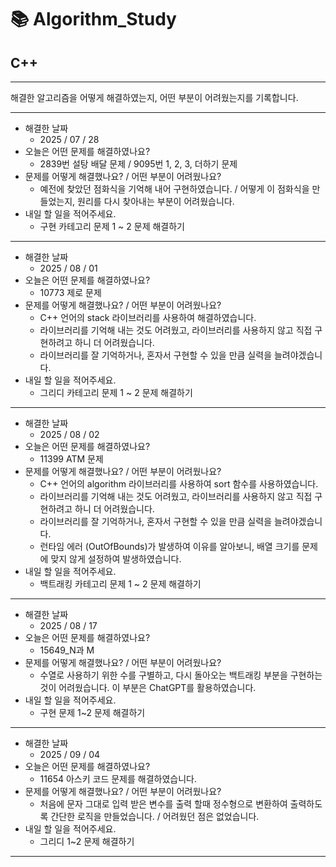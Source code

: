 # 📚 Algorithm_Study

## C++

---

해결한 알고리즘을 어떻게 해결하였는지, 어떤 부분이 어려웠는지를 기록합니다.

---

- 해결한 날짜
  - 2025 / 07 / 28
- 오늘은 어떤 문제를 해결하였나요?
  - 2839번 설탕 배달 문제 / 9095번 1, 2, 3, 더하기 문제
- 문제를 어떻게 해결했나요? / 어떤 부분이 어려웠나요?
  - 예전에 찾았던 점화식을 기억해 내어 구현하였습니다. / 어떻게 이 점화식을 만들었는지, 원리를 다시 찾아내는 부분이 어려웠습니다.
- 내일 할 일을 적어주세요.
  - 구현 카테고리 문제 1 ~ 2 문제 해결하기

---

- 해결한 날짜
  - 2025 / 08 / 01
- 오늘은 어떤 문제를 해결하였나요?
  - 10773 제로 문제
- 문제를 어떻게 해결했나요? / 어떤 부분이 어려웠나요?
  - C++ 언어의 stack 라이브러리를 사용하여 해결하였습니다.
  - 라이브러리를 기억해 내는 것도 어려웠고, 라이브러리를 사용하지 않고 직접 구현하려고 하니 더 어려웠습니다.
  - 라이브러리를 잘 기억하거나, 혼자서 구현할 수 있을 만큼 실력을 늘려야겠습니다.
- 내일 할 일을 적어주세요.
  - 그리디 카테고리 문제 1 ~ 2 문제 해결하기

---

- 해결한 날짜
  - 2025 / 08 / 02
- 오늘은 어떤 문제를 해결하였나요?
  - 11399 ATM 문제
- 문제를 어떻게 해결했나요? / 어떤 부분이 어려웠나요?
  - C++ 언어의 algorithm 라이브러리를 사용하여 sort 함수를 사용하였습니다.
  - 라이브러리를 기억해 내는 것도 어려웠고, 라이브러리를 사용하지 않고 직접 구현하려고 하니 더 어려웠습니다.
  - 라이브러리를 잘 기억하거나, 혼자서 구현할 수 있을 만큼 실력을 늘려야겠습니다.
  - 런타임 에러 (OutOfBounds)가 발생하여 이유를 알아보니, 배열 크기를 문제에 맞지 않게 설정하여 발생하였습니다.
- 내일 할 일을 적어주세요.
  - 백트래킹 카테고리 문제 1 ~ 2 문제 해결하기

---

- 해결한 날짜
  - 2025 / 08 / 17
- 오늘은 어떤 문제를 해결하였나요?
  - 15649_N과 M
- 문제를 어떻게 해결했나요? / 어떤 부분이 어려웠나요?
  - 수열로 사용하기 위한 수를 구별하고, 다시 돌아오는 백트래킹 부분을 구현하는 것이 어려웠습니다. 이 부분은 ChatGPT를 활용하였습니다.
- 내일 할 일을 적어주세요.
  - 구현 문제 1~2 문제 해결하기

---

- 해결한 날짜
  - 2025 / 09 / 04
- 오늘은 어떤 문제를 해결하였나요?
  - 11654 아스키 코드 문제를 해결하였습니다.
- 문제를 어떻게 해결했나요? / 어떤 부분이 어려웠나요?
  - 처음에 문자 그대로 입력 받은 변수를 출력 할때 정수형으로 변환하여 출력하도록 간단한 로직을 만들었습니다. / 어려웠던 점은 없었습니다.
- 내일 할 일을 적어주세요.
  - 그리디 1~2 문제 해결하기

---
